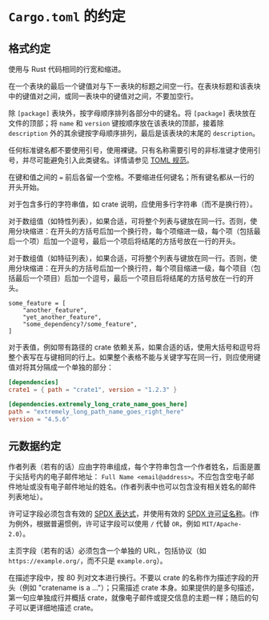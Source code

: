 # `Cargo.toml` 的约定

## 格式约定

使用与 Rust 代码相同的行宽和缩进。

在一个表块的最后一个键值对与下一表块的标题之间空一行。在表块标题和该表块中的键值对之间，或同一表块中的键值对之间，不要加空行。

除 `[package]` 表块外，按字母顺序排列各部分中的键名。将 `[package]` 表块放在文件的顶部；将 `name` 和 `version` 键按顺序放在该表块的顶部，接着除 `description` 外的其余键按字母顺序排列，最后是该表块的末尾的 `description`。

任何标准键名都不要使用引号，使用裸键。只有名称需要引号的非标准键才使用引号，并尽可能避免引入此类键名。详情请参见 [TOML 规范](https://toml.io/cn/v1.0.0#键名)。

在键和值之间的 `=` 前后各留一个空格。不要缩进任何键名；所有键名都从一行的开头开始。

对于包含多行的字符串值，如 crate 说明，应使用多行字符串（而不是换行符）。

对于数组值（如特性列表），如果合适，可将整个列表与键放在同一行。否则，使用分块缩进：在开头的方括号后加一个换行符，每个项缩进一级，每个项（包括最后一个项）后加一个逗号，最后一个项后将结尾的方括号放在一行的开头。

对于数组值（如特征列表），如果合适，可将整个列表与键放在同一行。否则，使用分块缩进：在开头的方括号后加一个换行符，每个项目缩进一级，每个项目（包括最后一个项目）后加一个逗号，最后一个项目后将结尾的方括号放在一行的开头。

```rust,ignore
some_feature = [
    "another_feature",
    "yet_another_feature",
    "some_dependency?/some_feature",
]
```

对于表值，例如带有路径的 crate 依赖关系，如果合适的话，使用大括号和逗号将整个表写在与键相同的行上。如果整个表格不能与关键字写在同一行，则应使用键值对将其分隔成一个单独的部分：

```toml
[dependencies]
crate1 = { path = "crate1", version = "1.2.3" }

[dependencies.extremely_long_crate_name_goes_here]
path = "extremely_long_path_name_goes_right_here"
version = "4.5.6"
```

## 元数据约定

作者列表（若有的话）应由字符串组成，每个字符串包含一个作者姓名，后面是置于尖括号内的电子邮件地址： `Full Name
<email@address>`。不应包含空电子邮件地址或没有电子邮件地址的姓名。(作者列表中也可以包含没有相关姓名的邮件列表地址）。

许可证字段必须包含有效的 [SPDX 表达式](https://spdx.org/spdx-specification-21-web-version#h.jxpfx0ykyb60)，并使用有效的 [SPDX 许可证名称](https://spdx.org/licenses/)。(作为例外，根据普遍惯例，许可证字段可以使用 `/` 代替 ` OR `，例如 `MIT/Apache-2.0`）。

主页字段（若有的话）必须包含一个单独的 URL，包括协议（如 `https://example.org/`，而不只是 `example.org`）。

在描述字段中，按 80 列对文本进行换行。不要以 crate 的名称作为描述字段的开头（例如 "cratename is a ..."）；只需描述 crate 本身。如果提供的是多句描述，第一句应单独成行并概括 crate，就像电子邮件或提交信息的主题一样；随后的句子可以更详细地描述 crate。

